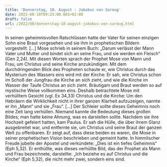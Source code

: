 ```yaml
---
title: 'Donnerstag, 18. August : Jakobus von Saroug'
date: 2022-08-18T09:23:00.001+02:00
draft: false
url: /2022/08/donnerstag-18-august-jakobus-von-saroug.html
---
```


In seinen geheimnisvollen Ratschlüssen hatte der Vater für seinen einzigen Sohn eine Braut vorgesehen und sie ihm in prophetischen Bildern vorgestellt. \[…\] Mose schrieb in seinem Buch: „Darum verlässt der Mann Vater und Mutter und bindet sich an seine Frau, und sie werden ein Fleisch“ (Gen 2,24). Mit diesen Worten sprach der Prophet Mose von Mann und Frau, um Christus und seine Kirche anzukündigen. Mit dem durchdringenden Blick des Propheten schaute er, wie Christus durch das Mysterium des Wassers eins wird mit der Kirche: Er sah, wie Christus schon im Schoß der Jungfrau die Kirche an sich zieht, und wie die Kirche im Wasser der Taufe Christus an sich zieht. Bräutigam und Braut werden so auf mystische Weise vollkommen eins. Deshalb betrachtete Mose mit verhülltem Gesicht (vgl. Ex 34,33) Christus und die Kirche: Um den Hebräern die Wirklichkeit nicht in ihrer ganzen Klarheit aufzuzeigen, nannte er ihn „Mann“ und sie „Frau“. \[…\] Der Schleier sollte dieses Geheimnis noch eine Zeit lang verhüllen. Niemand kannte die Bedeutung dieses großen Bildes; man hatte keine Ahnung, was es darstellen sollte. Nachdem sie ihre Hochzeit gefeiert hatten, kam Paulus. Er sah die Hülle, die über ihrem Glanz ausgebreitet war, und entfernte sie, um Christus und seine Braut der ganzen Welt zu offenbaren. Er zeigt auf, dass diese beiden es waren, die Mose in seiner prophetischen Vision beschrieben und gemeint hatte. In himmlischer Freude jubelte der Apostel und verkündete: „Dies ist ein tiefes Geheimnis“ (Eph 5,32). Er enthüllte, was dieses verhüllte Bild, das der Prophet als Mann und Frau bezeichnete, darstellte: „Ich beziehe es auf Christus und die Kirche“ (Eph 5,32), die nicht mehr zwei, sondern eins sind.